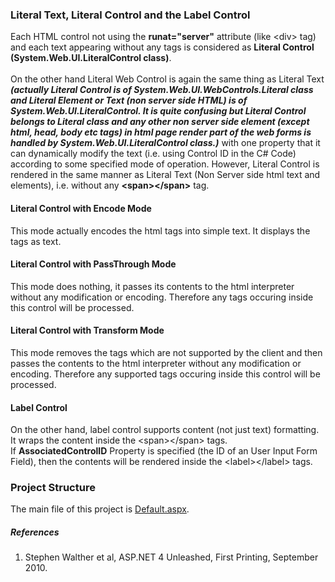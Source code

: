 ﻿### Literal Text, Literal Control and the Label Control
Each HTML control not using the **runat="server"** attribute (like &lt;div&gt; tag) 
and each text appearing without any tags is considered as **Literal Control 
(System.Web.UI.LiteralControl class)**.
<br/><br/>On the other hand Literal Web Control is again the same thing as Literal 
Text ***(actually Literal Control is of System.Web.UI.WebControls.Literal class 
and Literal Element or Text (non server side HTML) is of 
System.Web.UI.LiteralControl. It is quite confusing but Literal Control belongs to 
Literal class and any other non server side element (except html, head, body etc 
tags) in html page render part of the web forms is handled by 
System.Web.UI.LiteralControl class.)*** with one property that it can 
dynamically modify the text (i.e. using Control ID in the C# Code) according to 
some specified mode of operation.
However, Literal Control is rendered in the same manner as Literal Text (Non Server 
side html text and elements), i.e. without any **&lt;span&gt;&lt;/span&gt;** tag.


#### Literal Control with Encode Mode
This mode actually encodes the html tags into simple text. It displays the tags as 
text.

#### Literal Control with PassThrough Mode
This mode does nothing, it passes its contents to the html interpreter without any 
modification or encoding. Therefore any tags occuring inside this control 
will be processed.

#### Literal Control with Transform Mode
This mode removes the tags which are not supported by the client and then passes 
the contents to the html interpreter without any modification or encoding. Therefore 
any supported tags occuring inside this control will be processed.

#### Label Control
 On the other hand, label control supports content (not just text) formatting. It 
wraps the content inside the &lt;span&gt;&lt;/span&gt; tags.<br />
If **AssociatedControlID** Property is specified (the ID of an User Input Form Field), 
then the contents will be rendered inside the &lt;label&gt;&lt;/label&gt; tags.

### Project Structure
The main file of this project is [Default.aspx](Default.aspx).
##### References
1. Stephen Walther et al, ASP.NET 4 Unleashed, First Printing, September 2010.
